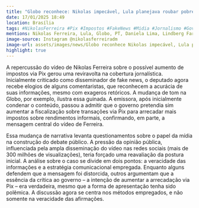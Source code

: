```yaml
---
title: "Globo reconhece: Nikolas impecável, Lula planejava roubar pobres"
date: 17/01/2025 18:49
location: Brasília
tags: #NikolasFerreira #Pix #Impostos #FakeNews #Midia #Jornalismo #Governo #RedesSociais #DebatePublico #Imprensa #abc360noticias
mentions: Nikolas Ferreira, Lula, Globo, PT, Daniela Lima, Lindberg Farias, Felipe Neto, Janones, Richard Dawkins.
image-source: Instagram @nikolasferreiradm
image-url: assets/images/news/Globo reconhece Nikolas impecável, Lula planejava roubar pobres.jpg
highlight: true
---
```


A repercussão do vídeo de Nikolas Ferreira sobre o possível aumento de impostos via Pix gerou uma reviravolta na cobertura jornalística. Inicialmente criticado como disseminador de fake news, o deputado agora recebe elogios de alguns comentaristas, que reconhecem a acurácia de suas informações, mesmo com exageros retóricos.  A mudança de tom na Globo, por exemplo, ilustra essa guinada.  A emissora, após inicialmente condenar o conteúdo, passou a admitir que o governo pretendia sim aumentar a fiscalização sobre transações via Pix para arrecadar mais impostos sobre rendimentos informais, confirmando, em parte, a mensagem central do vídeo de Ferreira.

Essa mudança de narrativa levanta questionamentos sobre o papel da mídia na construção do debate público. A  pressão da opinião pública, influenciada pela ampla disseminação do vídeo nas redes sociais (mais de 300 milhões de visualizações), teria forçado uma reavaliação da postura inicial.  A análise sobre o caso se divide em dois pontos: a veracidade das informações e a estratégia comunicacional empregada. Enquanto alguns defendem que a mensagem foi distorcida, outros argumentam que a essência da crítica ao governo – a intenção de aumentar a arrecadação via Pix – era verdadeira, mesmo que a forma de apresentação tenha sido polêmica. A discussão agora se centra nos métodos empregados, e não somente na veracidade das afirmações.
